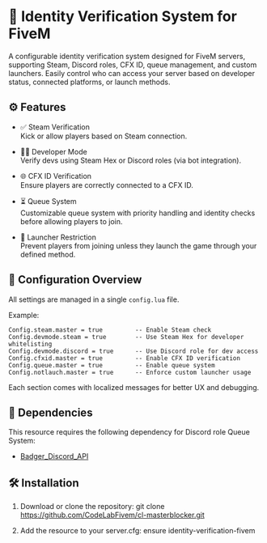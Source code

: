
🔐 Identity Verification System for FiveM
=========================================

A configurable identity verification system designed for FiveM servers, supporting Steam, Discord roles, CFX ID, queue management, and custom launchers. Easily control who can access your server based on developer status, connected platforms, or launch methods.

⚙️ Features
-----------
- ✅ Steam Verification  
  Kick or allow players based on Steam connection.

- 👨‍💻 Developer Mode  
  Verify devs using Steam Hex or Discord roles (via bot integration).

- 🌐 CFX ID Verification  
  Ensure players are correctly connected to a CFX ID.

- ⏳ Queue System  
  Customizable queue system with priority handling and identity checks before allowing players to join.

- 🚫 Launcher Restriction  
  Prevent players from joining unless they launch the game through your defined method.

📁 Configuration Overview
--------------------------
All settings are managed in a single `config.lua` file.

Example:
```
Config.steam.master = true         -- Enable Steam check
Config.devmode.steam = true        -- Use Steam Hex for developer whitelisting
Config.devmode.discord = true      -- Use Discord role for dev access
Config.cfxid.master = true         -- Enable CFX ID verification
Config.queue.master = true         -- Enable queue system
Config.notlauch.master = true      -- Enforce custom launcher usage
```

Each section comes with localized messages for better UX and debugging.

🧩 Dependencies
----------------
This resource requires the following dependency for Discord role Queue System:

- [Badger_Discord_API](https://github.com/JaredScar/Badger_Discord_API)

🛠️ Installation
----------------
1. Download or clone the repository:
   git clone https://github.com/CodeLabFivem/cl-masterblocker.git

2. Add the resource to your server.cfg:
   ensure identity-verification-fivem
